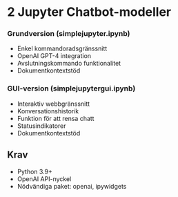 # 2 Jupyter Chatbot-modeller

### Grundversion (simplejupyter.ipynb)
- Enkel kommandoradsgränssnitt
- OpenAI GPT-4 integration
- Avslutningskommando funktionalitet
- Dokumentkontextstöd

### GUI-version (simplejupytergui.ipynb)
- Interaktiv webbgränssnitt
- Konversationshistorik
- Funktion för att rensa chatt
- Statusindikatorer
- Dokumentkontextstöd

## Krav
- Python 3.9+
- OpenAI API-nyckel
- Nödvändiga paket: openai, ipywidgets
